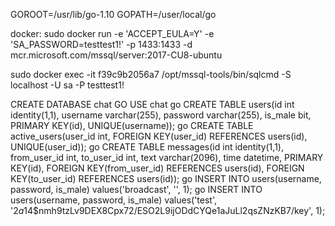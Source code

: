 GOROOT=/usr/lib/go-1.10
GOPATH=/user/local/go

docker:
sudo docker run -e 'ACCEPT_EULA=Y' -e 'SA_PASSWORD=testtest1!' -p 1433:1433 -d mcr.microsoft.com/mssql/server:2017-CU8-ubuntu

sudo docker exec -it f39c9b2056a7 /opt/mssql-tools/bin/sqlcmd -S localhost -U sa -P testtest1!


CREATE DATABASE chat
GO
USE chat
go
CREATE TABLE users(id int identity(1,1), username varchar(255), password varchar(255), is_male bit, PRIMARY KEY(id), UNIQUE(username));
go
CREATE TABLE active_users(user_id int, FOREIGN KEY(user_id) REFERENCES users(id), UNIQUE(user_id));
go
CREATE TABLE messages(id int identity(1,1), from_user_id int, to_user_id int, text varchar(2096), time datetime, PRIMARY KEY(id), FOREIGN KEY(from_user_id) REFERENCES users(id), FOREIGN KEY(to_user_id) REFERENCES users(id));
go
INSERT INTO users(username, password, is_male) values('broadcast', '', 1);
go
INSERT INTO users(username, password, is_male) values('test', '$2a$14$nmh9tzLv9DEX8Cpx72/ESO2L9ijODdCYQe1aJuLl2qsZNzKB7/key', 1);